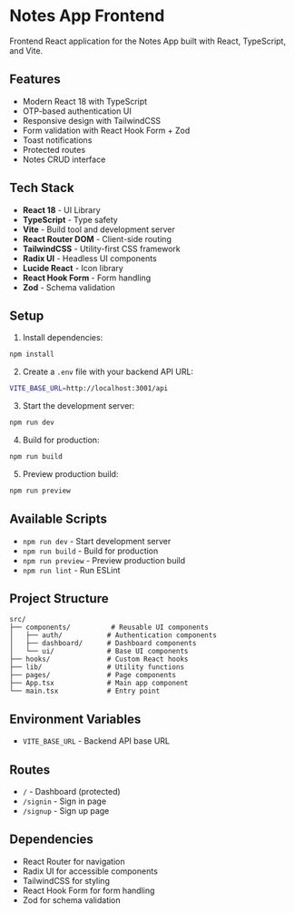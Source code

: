 # Notes App Frontend

Frontend React application for the Notes App built with React, TypeScript, and Vite.

## Features

- Modern React 18 with TypeScript
- OTP-based authentication UI
- Responsive design with TailwindCSS
- Form validation with React Hook Form + Zod
- Toast notifications
- Protected routes
- Notes CRUD interface

## Tech Stack

- **React 18** - UI Library
- **TypeScript** - Type safety
- **Vite** - Build tool and development server
- **React Router DOM** - Client-side routing
- **TailwindCSS** - Utility-first CSS framework
- **Radix UI** - Headless UI components
- **Lucide React** - Icon library
- **React Hook Form** - Form handling
- **Zod** - Schema validation

## Setup

1. Install dependencies:
```bash
npm install
```

2. Create a `.env` file with your backend API URL:
```bash
VITE_BASE_URL=http://localhost:3001/api
```

3. Start the development server:
```bash
npm run dev
```

4. Build for production:
```bash
npm run build
```

5. Preview production build:
```bash
npm run preview
```

## Available Scripts

- `npm run dev` - Start development server
- `npm run build` - Build for production
- `npm run preview` - Preview production build
- `npm run lint` - Run ESLint

## Project Structure

```
src/
├── components/          # Reusable UI components
│   ├── auth/           # Authentication components
│   ├── dashboard/      # Dashboard components
│   └── ui/             # Base UI components
├── hooks/              # Custom React hooks
├── lib/                # Utility functions
├── pages/              # Page components
├── App.tsx             # Main app component
└── main.tsx            # Entry point
```

## Environment Variables

- `VITE_BASE_URL` - Backend API base URL

## Routes

- `/` - Dashboard (protected)
- `/signin` - Sign in page
- `/signup` - Sign up page

## Dependencies

- React Router for navigation
- Radix UI for accessible components
- TailwindCSS for styling
- React Hook Form for form handling
- Zod for schema validation
